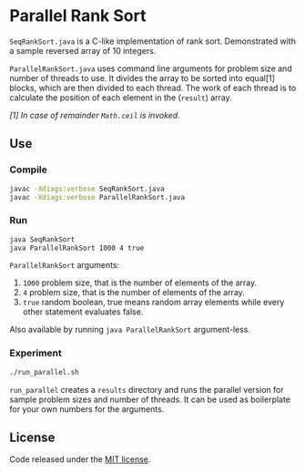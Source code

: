 # Parallel Rank Sort

`SeqRankSort.java` is a C-like implementation of rank sort. Demonstrated with a sample reversed array of 10 integers.

`ParallelRankSort.java` uses command line arguments for problem size and number of threads to use. It divides the array to be sorted into equal[1] blocks, which are then divided to each thread. The work of each thread is to calculate the position of each element in the (`result`) array.

*[1] In case of remainder `Math.ceil` is invoked.*

## Use

### Compile

```sh
javac -Xdiags:verbose SeqRankSort.java
javac -Xdiags:verbose ParallelRankSort.java
```

### Run

```sh
java SeqRankSort
java ParallelRankSort 1000 4 true
```

`ParallelRankSort` arguments:

1. `1000` problem size, that is the number of elements of the array.
1. `4` problem size, that is the number of elements of the array.
1. `true` random boolean, true means random array elements while every other statement evaluates false.

Also available by running `java ParallelRankSort` argument-less.

### Experiment

```sh
./run_parallel.sh
```

`run_parallel` creates a `results` directory and runs the parallel version for sample problem sizes and number of threads. It can be used as boilerplate for your own numbers for the arguments.


## License

Code released under the [MIT license](LICENSE).
